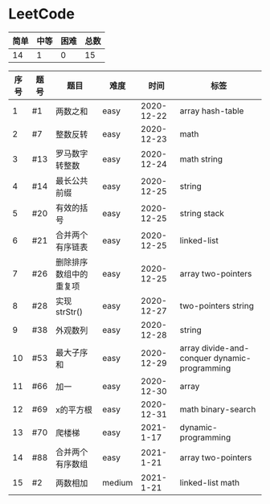 # LeetCode

| 简单 | 中等 | 困难 | 总数 |
| ------ | ------ | ------ | ------ |
| 14 | 1 | 0 | 15 |

| 序号 | 题号 | 题目 | 难度 | 时间 | 标签 |
| ------ | ------ | ------ | ------ | ------ | ------ |
| 1 | #1 | 两数之和 | easy | 2020-12-22 | array hash-table |
| 2 | #7 | 整数反转 | easy | 2020-12-23 | math |
| 3 | #13 | 罗马数字转整数 |easy | 2020-12-24 | math string |
| 4 | #14 | 最长公共前缀 | easy | 2020-12-25 | string |
| 5 | #20 | 有效的括号 | easy | 2020-12-25 | string stack |
| 6 | #21 | 合并两个有序链表 | easy | 2020-12-25 | linked-list |
| 7 | #26 | 删除排序数组中的重复项 | easy | 2020-12-25 | array two-pointers |
| 8 | #28 | 实现 strStr() | easy | 2020-12-27 | two-pointers string |
| 9 | #38 | 外观数列 | easy | 2020-12-28 | string |
| 10 | #53 | 最大子序和 | easy | 2020-12-29 | array divide-and-conquer dynamic-programming |
| 11 | #66 | 加一 | easy | 2020-12-30 | array |
| 12 | #69 | x的平方根 | easy | 2020-12-31 | math binary-search |
| 13 | #70 | 爬楼梯 | easy | 2021-1-17 | dynamic-programming |
| 14 | #88 | 合并两个有序数组 | easy | 2021-1-21 | array two-pointers |
| 15 | #2 | 两数相加 | medium | 2021-1-21 | linked-list math |
